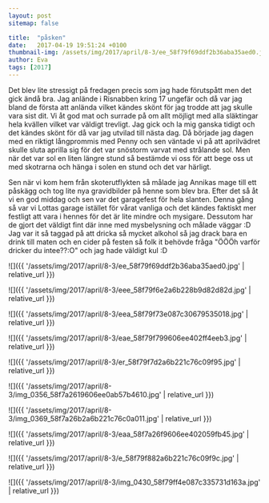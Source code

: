 ```yaml
---
layout: post
sitemap: false

title:  "påsken"
date:   2017-04-19 19:51:24 +0100
thumbnail-img: /assets/img/2017/april/8-3/ee_58f79f69ddf2b36aba35aed0.jpg
author: Eva
tags: [2017]
---
```


Det blev lite stressigt på fredagen precis som jag hade förutspått men det gick ändå bra. Jag anlände i Risnabben kring 17 ungefär och då var jag bland de första att anlända vilket kändes skönt för jag trodde att jag skulle vara sist dit. Vi åt god mat och surrade på om allt möjligt med alla släktingar hela kvällen vilket var väldigt trevligt. Jag gick och la mig ganska tidigt och det kändes skönt för då var jag utvilad till nästa dag. Då började jag dagen med en riktigt långprommis med Penny och sen väntade vi på att aprilvädret skulle sluta aprilla sig för det var snöstorm varvat med strålande sol. Men när det var sol en liten längre stund så bestämde vi oss för att bege oss ut med skotrarna och hänga i solen en stund och det var härligt. 

Sen när vi kom hem från skoterutflykten så målade jag Annikas mage till ett påskägg och tog lite nya gravidbilder på henne som blev bra. Efter det så åt vi en god middag och sen var det garagefest för hela slanten. Denna gång så var vi Lottas garage istället för vårat vanliga och det kändes faktiskt mer festligt att vara i hennes för det är lite mindre och mysigare. Dessutom har de gjort det väldigt fint där inne med mysbelysning och målade väggar :D Jag var it så taggad på att dricka så mycket alkohol så jag drack bara en drink till maten och en cider på festen så folk it behövde fråga "ÖÖÖh varför dricker du intee??:O" och jag hade väldigt kul :D

![]({{ '/assets/img/2017/april/8-3/ee_58f79f69ddf2b36aba35aed0.jpg'  | relative_url }})

![]({{ '/assets/img/2017/april/8-3/eee_58f79f6e2a6b228b9d82d82d.jpg'  | relative_url }})

![]({{ '/assets/img/2017/april/8-3/eea_58f79f73e087c30679535018.jpg'  | relative_url }})

![]({{ '/assets/img/2017/april/8-3/eae_58f79f799606ee402ff4eeb3.jpg'  | relative_url }})

![]({{ '/assets/img/2017/april/8-3/er_58f79f7d2a6b221c76c09f95.jpg'  | relative_url }})

![]({{ '/assets/img/2017/april/8-3/img_0356_58f7a2619606ee0ab57b4610.jpg'  | relative_url }})

![]({{ '/assets/img/2017/april/8-3/img_0369_58f7a26b2a6b221c76c0a011.jpg'  | relative_url }})

![]({{ '/assets/img/2017/april/8-3/eaa_58f7a26f9606ee402059fb45.jpg'  | relative_url }})

![]({{ '/assets/img/2017/april/8-3/e_58f79f882a6b221c76c09f9c.jpg'  | relative_url }})

![]({{ '/assets/img/2017/april/8-3/img_0430_58f79ff4e087c335731d163a.jpg'  | relative_url }})

